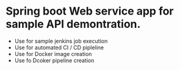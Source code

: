 # Spring boot Web service app for sample API demontration.
- Use for sample jenkins job execution
- Use for automated CI / CD pipleline
- Use for Docker image creation
- Use fo Dcoker pipeline creation


